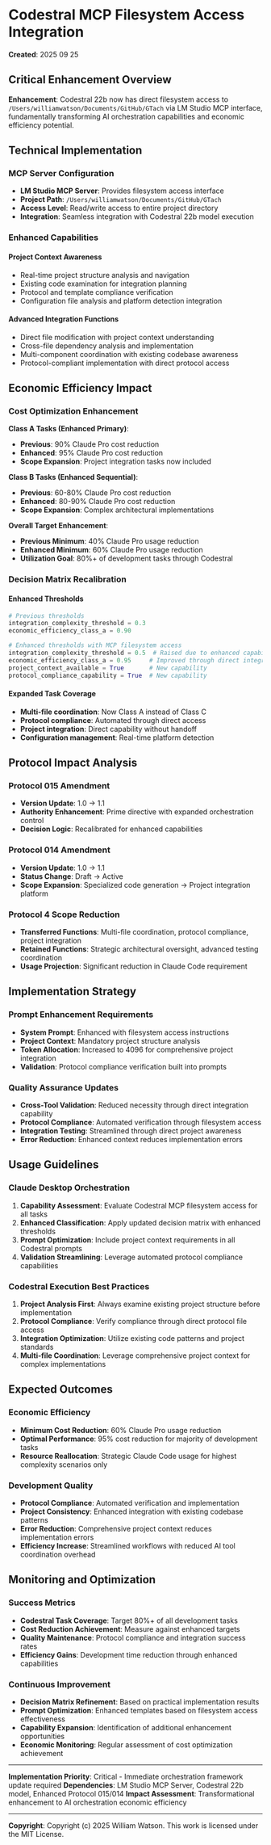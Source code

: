 # Codestral MCP Filesystem Access Integration

**Created**: 2025 09 25

## Critical Enhancement Overview

**Enhancement**: Codestral 22b now has direct filesystem access to `/Users/williamwatson/Documents/GitHub/GTach` via LM Studio MCP interface, fundamentally transforming AI orchestration capabilities and economic efficiency potential.

## Technical Implementation

### MCP Server Configuration
- **LM Studio MCP Server**: Provides filesystem access interface
- **Project Path**: `/Users/williamwatson/Documents/GitHub/GTach`
- **Access Level**: Read/write access to entire project directory
- **Integration**: Seamless integration with Codestral 22b model execution

### Enhanced Capabilities

#### Project Context Awareness
- Real-time project structure analysis and navigation
- Existing code examination for integration planning
- Protocol and template compliance verification
- Configuration file analysis and platform detection integration

#### Advanced Integration Functions
- Direct file modification with project context understanding
- Cross-file dependency analysis and implementation
- Multi-component coordination with existing codebase awareness
- Protocol-compliant implementation with direct protocol access

## Economic Efficiency Impact

### Cost Optimization Enhancement

**Class A Tasks (Enhanced Primary)**:
- **Previous**: 90% Claude Pro cost reduction
- **Enhanced**: 95% Claude Pro cost reduction
- **Scope Expansion**: Project integration tasks now included

**Class B Tasks (Enhanced Sequential)**:
- **Previous**: 60-80% Claude Pro cost reduction
- **Enhanced**: 80-90% Claude Pro cost reduction
- **Scope Expansion**: Complex architectural implementations

**Overall Target Enhancement**:
- **Previous Minimum**: 40% Claude Pro usage reduction
- **Enhanced Minimum**: 60% Claude Pro usage reduction
- **Utilization Goal**: 80%+ of development tasks through Codestral

### Decision Matrix Recalibration

#### Enhanced Thresholds
```python
# Previous thresholds
integration_complexity_threshold = 0.3
economic_efficiency_class_a = 0.90

# Enhanced thresholds with MCP filesystem access
integration_complexity_threshold = 0.5  # Raised due to enhanced capabilities
economic_efficiency_class_a = 0.95     # Improved through direct integration
project_context_available = True       # New capability
protocol_compliance_capability = True  # New capability
```

#### Expanded Task Coverage
- **Multi-file coordination**: Now Class A instead of Class C
- **Protocol compliance**: Automated through direct access
- **Project integration**: Direct capability without handoff
- **Configuration management**: Real-time platform detection

## Protocol Impact Analysis

### Protocol 015 Amendment
- **Version Update**: 1.0 → 1.1
- **Authority Enhancement**: Prime directive with expanded orchestration control
- **Decision Logic**: Recalibrated for enhanced capabilities

### Protocol 014 Amendment
- **Version Update**: 1.0 → 1.1
- **Status Change**: Draft → Active
- **Scope Expansion**: Specialized code generation → Project integration platform

### Protocol 4 Scope Reduction
- **Transferred Functions**: Multi-file coordination, protocol compliance, project integration
- **Retained Functions**: Strategic architectural oversight, advanced testing coordination
- **Usage Projection**: Significant reduction in Claude Code requirement

## Implementation Strategy

### Prompt Enhancement Requirements
- **System Prompt**: Enhanced with filesystem access instructions
- **Project Context**: Mandatory project structure analysis
- **Token Allocation**: Increased to 4096 for comprehensive project integration
- **Validation**: Protocol compliance verification built into prompts

### Quality Assurance Updates
- **Cross-Tool Validation**: Reduced necessity through direct integration capability
- **Protocol Compliance**: Automated verification through filesystem access
- **Integration Testing**: Streamlined through direct project awareness
- **Error Reduction**: Enhanced context reduces implementation errors

## Usage Guidelines

### Claude Desktop Orchestration
1. **Capability Assessment**: Evaluate Codestral MCP filesystem access for all tasks
2. **Enhanced Classification**: Apply updated decision matrix with enhanced thresholds
3. **Prompt Optimization**: Include project context requirements in all Codestral prompts
4. **Validation Streamlining**: Leverage automated protocol compliance capabilities

### Codestral Execution Best Practices
1. **Project Analysis First**: Always examine existing project structure before implementation
2. **Protocol Compliance**: Verify compliance through direct protocol file access
3. **Integration Optimization**: Utilize existing code patterns and project standards
4. **Multi-file Coordination**: Leverage comprehensive project context for complex implementations

## Expected Outcomes

### Economic Efficiency
- **Minimum Cost Reduction**: 60% Claude Pro usage reduction
- **Optimal Performance**: 95% cost reduction for majority of development tasks
- **Resource Reallocation**: Strategic Claude Code usage for highest complexity scenarios only

### Development Quality
- **Protocol Compliance**: Automated verification and implementation
- **Project Consistency**: Enhanced integration with existing codebase patterns
- **Error Reduction**: Comprehensive project context reduces implementation errors
- **Efficiency Increase**: Streamlined workflows with reduced AI tool coordination overhead

## Monitoring and Optimization

### Success Metrics
- **Codestral Task Coverage**: Target 80%+ of all development tasks
- **Cost Reduction Achievement**: Measure against enhanced targets
- **Quality Maintenance**: Protocol compliance and integration success rates
- **Efficiency Gains**: Development time reduction through enhanced capabilities

### Continuous Improvement
- **Decision Matrix Refinement**: Based on practical implementation results
- **Prompt Optimization**: Enhanced templates based on filesystem access effectiveness
- **Capability Expansion**: Identification of additional enhancement opportunities
- **Economic Monitoring**: Regular assessment of cost optimization achievement

---

**Implementation Priority**: Critical - Immediate orchestration framework update required
**Dependencies**: LM Studio MCP Server, Codestral 22b model, Enhanced Protocol 015/014
**Impact Assessment**: Transformational enhancement to AI orchestration economic efficiency

---

**Copyright**: Copyright (c) 2025 William Watson. This work is licensed under the MIT License.
